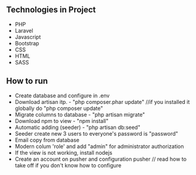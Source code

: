 ## Technologies in Project
- PHP
- Laravel
- Javascript
- Bootstrap
- CSS
- HTML
- SASS

## How to run
- Create database and configure in .env
- Download artisan itp. - "php composer.phar update" //if you installed it globally do "php composer update"
- Migrate columns to database - "php artisan migrate"
- Download npm to view - "npm install"
- Automatic adding (seeder) - "php artisan db:seed"
- Seeder create new 3 users to everyone's password is "password"
- Email copy from database
- Modern colum 'role' and add "admin" for administrator authorization
- If the view is not working, install nodejs
- Create an account on pusher and configuration pusher  // read how to take off if you don't know how to configure
